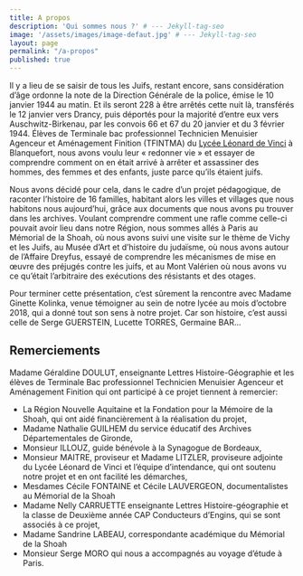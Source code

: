 ```yaml
---
title: A propos
description: 'Qui sommes nous ?' # --- Jekyll-tag-seo
image: '/assets/images/image-defaut.jpg' # --- Jekyll-tag-seo
layout: page
permalink: "/a-propos"
published: true
---
```


Il y a lieu de se saisir de tous les Juifs, restant encore, sans considération d’âge ordonne la note de la Direction Générale de la police, émise le 10 janvier 1944 au matin. Et ils seront 228 à être arrêtés cette nuit là, transférés le 12 janvier vers Drancy, puis déportés pour la majorité d’entre eux vers Auschwitz-Birkenau, par les convois 66 et 67 du 20 janvier et du 3 février 1944. Élèves de Terminale bac professionnel Technicien Menuisier Agenceur et Aménagement Finition (TFINTMA) du [Lycée Léonard de Vinci][1] à Blanquefort, nous avons voulu leur « redonner vie » et essayer de comprendre comment on en était arrivé à arrêter et assassiner des hommes, des femmes et des enfants, juste parce qu’ils étaient juifs.

Nous avons décidé pour cela, dans le cadre d’un projet pédagogique, de raconter l’histoire de 16 familles, habitant alors les villes et villages que nous habitons nous aujourd’hui, grâce aux documents que nous avons pu trouver dans les archives. Voulant comprendre comment une rafle comme celle-ci pouvait avoir lieu dans notre Région, nous sommes allés à Paris au Mémorial de la Shoah, où nous avons suivi une visite sur le thème de Vichy et les Juifs, au Musée d’Art et d’histoire du judaïsme, où nous avons autour de l’Affaire Dreyfus, essayé de comprendre les mécanismes de mise en œuvre des préjugés contre les juifs, et au Mont Valérien où nous avons vu ce qu’était l’arbitraire des exécutions des résistants et des otages.

Pour terminer cette présentation, c’est sûrement la rencontre avec Madame Ginette Kolinka, venue témoigner au sein de notre lycée au mois d’octobre 2018, qui a donné tout son sens à notre projet. Car son histoire, c’est aussi celle de Serge GUERSTEIN, Lucette TORRES, Germaine BAR…

## Remerciements

Madame Géraldine DOULUT, enseignante Lettres Histoire-Géographie et les élèves de Terminale Bac professionnel Technicien Menuisier Agenceur et Aménagement Finition qui ont participé à ce projet tiennent à remercier:

- La Région Nouvelle Aquitaine et la Fondation pour la Mémoire de la Shoah, qui ont aidé financièrement à la réalisation du projet,
- Madame Nathalie GUILHEM du service éducatif des Archives Départementales de Gironde,
- Monsieur ILLOUZ, guide bénévole à la Synagogue de Bordeaux,
- Monsieur MAITRE, proviseur et Madame LITZLER, proviseure adjointe du Lycée Léonard de Vinci et l’équipe d’intendance, qui ont soutenu notre projet et en ont facilité les démarches,
- Mesdames Cécile FONTAINE et Cécile LAUVERGEON, documentalistes au Mémorial de la Shoah
- Madame Nelly CARRUETTE enseignante Lettres Histoire-géographie et la classe de Deuxième année CAP Conducteurs d’Engins, qui se sont associés à ce projet,
- Madame Sandrine LABEAU, correspondante académique du Mémorial de la Shoah
- Monsieur Serge MORO qui nous a accompagnés au voyage d’étude à Paris.


[1]:http://www.lyceevinciblanquefort.fr/